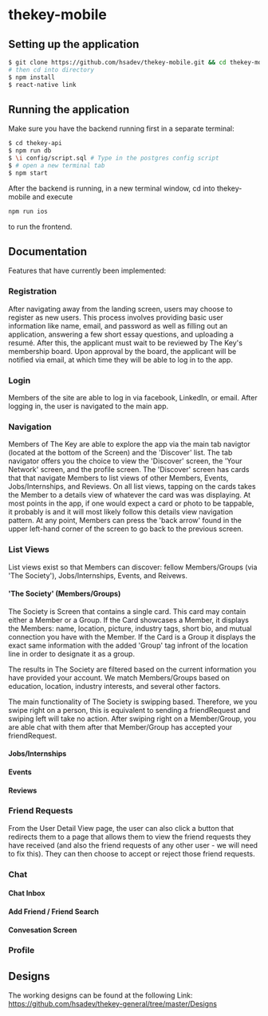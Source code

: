 # thekey-mobile

## Setting up the application

```bash
$ git clone https://github.com/hsadev/thekey-mobile.git && cd thekey-mobile
# then cd into directory
$ npm install
$ react-native link
```

## Running the application

Make sure you have the backend running first in a separate terminal:

```bash
$ cd thekey-api
$ npm run db
$ \i config/script.sql # Type in the postgres config script
$ # open a new terminal tab
$ npm start
```

After the backend is running, in a new terminal window, cd into thekey-mobile and execute

```bash
npm run ios
```

to run the frontend.

## Documentation

Features that have currently been implemented:

### Registration

After navigating away from the landing screen, users may choose to register as new users. This process involves providing basic user information like name, email, and password as well as filling out an application, answering a few short essay questions, and uploading a resumé. After this, the applicant must wait to be reviewed by The Key's membership board. Upon approval by the board, the applicant will be notified via email, at which time they will be able to log in to the app.

### Login

Members of the site are able to log in via facebook, LinkedIn, or email. After logging in, the user is navigated to the main app.

### Navigation

Members of The Key are able to explore the app via the main tab navigtor (located at the bottom of the Screen) and the 'Discover' list. The tab navigator offers you the choice to view the 'Discover' screen, the 'Your Network' screen, and the profile screen. The 'Discover' screen has cards that that navigate Members to list views of other Members, Events, Jobs/Internships, and Reviews. On all list views, tapping on the cards takes the Member to a details view of whatever the card was was displaying. At most points in the app, if one would expect a card or photo to be tappable, it probably is and it will most likely follow this details view navigation pattern. At any point, Members can press the 'back arrow' found in the upper left-hand corner of the screen to go back to the previous screen.

### List Views

List views exist so that Members can discover: fellow Members/Groups (via 'The Society'), Jobs/Internships, Events, and Reivews.

#### 'The Society' (Members/Groups)

The Society is Screen that contains a single card. This card may contain either a Member or a Group. If the Card showcases a Member, it displays the Members: name, location, picture, industry tags, short bio, and mutual connection you have with the Member. If the Card is a Group it displays the exact same information with the added 'Group' tag infront of the location line in order to designate it as a group.

The results in The Society are filtered based on the current information you have provided your account. We match Members/Groups based on education, location, industry interests, and several other factors.

The main functionality of The Society is swipping based. Therefore, we you swipe right on a person, this is equivalent to sending a friendRequest and swiping left will take no action. After swiping right on a Member/Group, you are able chat with them after that Member/Group has accepted your friendRequest.

#### Jobs/Internships

#### Events

#### Reviews

### Friend Requests

From the User Detail View page, the user can also click a button that redirects them to a page that allows them to view the friend requests they have received (and also the friend requests of any other user - we will need to fix this). They can then choose to accept or reject those friend requests.

### Chat

#### Chat Inbox

#### Add Friend / Friend Search

#### Convesation Screen

### Profile

## Designs

The working designs can be found at the following Link: https://github.com/hsadev/thekey-general/tree/master/Designs
